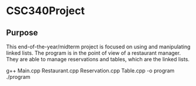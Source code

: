 # CSC340Project

## Purpose
This end-of-the-year/midterm project is focused on using and manipulating linked lists. 
The program is in the point of view of a restaurant manager. They are able to manage 
reservations and tables, which are the linked lists. 

g++ Main.cpp Restaurant.cpp Reservation.cpp Table.cpp -o program
./program